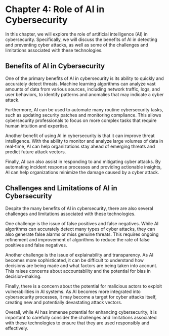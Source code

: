 Chapter 4: Role of AI in Cybersecurity
======================================

In this chapter, we will explore the role of artificial intelligence (AI) in cybersecurity. Specifically, we will discuss the benefits of AI in detecting and preventing cyber attacks, as well as some of the challenges and limitations associated with these technologies.

Benefits of AI in Cybersecurity
-------------------------------

One of the primary benefits of AI in cybersecurity is its ability to quickly and accurately detect threats. Machine learning algorithms can analyze vast amounts of data from various sources, including network traffic, logs, and user behaviors, to identify patterns and anomalies that may indicate a cyber attack.

Furthermore, AI can be used to automate many routine cybersecurity tasks, such as updating security patches and monitoring compliance. This allows cybersecurity professionals to focus on more complex tasks that require human intuition and expertise.

Another benefit of using AI in cybersecurity is that it can improve threat intelligence. With the ability to monitor and analyze large volumes of data in real-time, AI can help organizations stay ahead of emerging threats and predict future attack vectors.

Finally, AI can also assist in responding to and mitigating cyber attacks. By automating incident response processes and providing actionable insights, AI can help organizations minimize the damage caused by a cyber attack.

Challenges and Limitations of AI in Cybersecurity
-------------------------------------------------

Despite the many benefits of AI in cybersecurity, there are also several challenges and limitations associated with these technologies.

One challenge is the issue of false positives and false negatives. While AI algorithms can accurately detect many types of cyber attacks, they can also generate false alarms or miss genuine threats. This requires ongoing refinement and improvement of algorithms to reduce the rate of false positives and false negatives.

Another challenge is the issue of explainability and transparency. As AI becomes more sophisticated, it can be difficult to understand how decisions are being made and what factors are being taken into account. This raises concerns about accountability and the potential for bias in decision-making.

Finally, there is a concern about the potential for malicious actors to exploit vulnerabilities in AI systems. As AI becomes more integrated into cybersecurity processes, it may become a target for cyber attacks itself, creating new and potentially devastating attack vectors.

Overall, while AI has immense potential for enhancing cybersecurity, it is important to carefully consider the challenges and limitations associated with these technologies to ensure that they are used responsibly and effectively.
